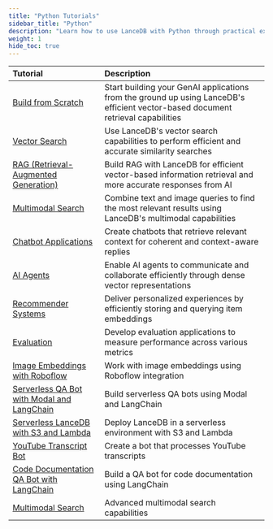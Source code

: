 ```yaml
---
title: "Python Tutorials"
sidebar_title: "Python"
description: "Learn how to use LanceDB with Python through practical examples. Includes vector search, embeddings, and integration with popular AI frameworks."
weight: 1
hide_toc: true
---
```


| Tutorial | Description |
|:---------|:------------|
| [Build from Scratch](/docs/tutorials/python/build_from_scratch/) | Start building your GenAI applications from the ground up using LanceDB's efficient vector-based document retrieval capabilities |
| [Vector Search](/docs/tutorials/python/vector_search/) | Use LanceDB's vector search capabilities to perform efficient and accurate similarity searches |
| [RAG (Retrieval-Augmented Generation)](/docs/tutorials/python/rag/) | Build RAG with LanceDB for efficient vector-based information retrieval and more accurate responses from AI |
| [Multimodal Search](/docs/tutorials/python/multimodal/) | Combine text and image queries to find the most relevant results using LanceDB's multimodal capabilities |
| [Chatbot Applications](/docs/tutorials/python/chatbot/) | Create chatbots that retrieve relevant context for coherent and context-aware replies |
| [AI Agents](/docs/tutorials/python/aiagent/) | Enable AI agents to communicate and collaborate efficiently through dense vector representations |
| [Recommender Systems](/docs/tutorials/python/recommendersystem/) | Deliver personalized experiences by efficiently storing and querying item embeddings |
| [Evaluation](/docs/tutorials/python/evaluations/) | Develop evaluation applications to measure performance across various metrics |
| [Image Embeddings with Roboflow](/docs/tutorials/python/image_embeddings_roboflow/) | Work with image embeddings using Roboflow integration |
| [Serverless QA Bot with Modal and LangChain](/docs/tutorials/python/serverless_qa_bot_with_modal_and_langchain/) | Build serverless QA bots using Modal and LangChain |
| [Serverless LanceDB with S3 and Lambda](/docs/tutorials/python/serverless_lancedb_with_s3_and_lambda/) | Deploy LanceDB in a serverless environment with S3 and Lambda |
| [YouTube Transcript Bot](/docs/tutorials/python/youtube_transcript_bot/) | Create a bot that processes YouTube transcripts |
| [Code Documentation QA Bot with LangChain](/docs/tutorials/python/code_documentation_qa_bot_with_langchain/) | Build a QA bot for code documentation using LangChain |
| [Multimodal Search](/docs/tutorials/python/multimodal_search/) | Advanced multimodal search capabilities |

